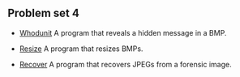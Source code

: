 ## Problem set 4

  * [Whodunit](https://docs.cs50.net/problems/whodunit/whodunit.html) A program that reveals a hidden message in a BMP.
  
  * [Resize](https://docs.cs50.net/problems/resize/less/resize.html) A program that resizes BMPs.
  
  * [Recover](https://docs.cs50.net/problems/recover/recover.html) A program that recovers JPEGs from a forensic image.
  
